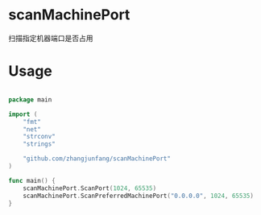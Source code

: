 # scanMachinePort
扫描指定机器端口是否占用
# Usage
``` go 

package main

import (
	"fmt"
	"net"
	"strconv"
	"strings"

	"github.com/zhangjunfang/scanMachinePort"
)

func main() {
	scanMachinePort.ScanPort(1024, 65535)
	scanMachinePort.ScanPreferredMachinePort("0.0.0.0", 1024, 65535)
}

```
